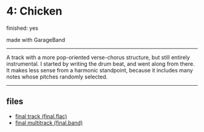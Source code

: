 # 4: Chicken

finished: yes

made with GarageBand

---

A track with a more pop-oriented verse-chorus structure, but still entirely instrumental. I started by writing the drum beat, and went along from there. It makes less sense from a harmonic standpoint, because it includes many notes whose pitches randomly selected.

---
## files
- [final track (final.flac)](files/final.flac)
- [final multitrack (final.band)](files/final.band)

